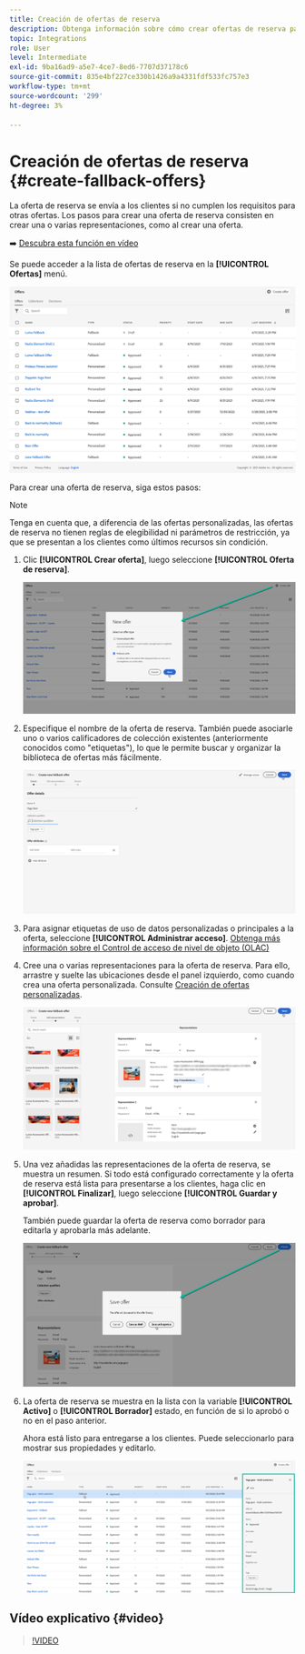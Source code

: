 ```yaml
---
title: Creación de ofertas de reserva
description: Obtenga información sobre cómo crear ofertas de reserva para mostrarlas a los clientes que no cumplen los requisitos para ninguna oferta
topic: Integrations
role: User
level: Intermediate
exl-id: 9ba16ad9-a5e7-4ce7-8ed6-7707d37178c6
source-git-commit: 835e4bf227ce330b1426a9a4331fdf533fc757e3
workflow-type: tm+mt
source-wordcount: '299'
ht-degree: 3%

---
```


# Creación de ofertas de reserva {#create-fallback-offers}

La oferta de reserva se envía a los clientes si no cumplen los requisitos para otras ofertas. Los pasos para crear una oferta de reserva consisten en crear una o varias representaciones, como al crear una oferta.

➡️ [Descubra esta función en vídeo](#video)

Se puede acceder a la lista de ofertas de reserva en la **[!UICONTROL Ofertas]** menú.

![](../assets/offers_list.png)

Para crear una oferta de reserva, siga estos pasos:

>[!NOTE]
>
>Tenga en cuenta que, a diferencia de las ofertas personalizadas, las ofertas de reserva no tienen reglas de elegibilidad ni parámetros de restricción, ya que se presentan a los clientes como últimos recursos sin condición.

1. Clic **[!UICONTROL Crear oferta]**, luego seleccione **[!UICONTROL Oferta de reserva]**.

   ![](../assets/create_fallback.png)

1. Especifique el nombre de la oferta de reserva. También puede asociarle uno o varios calificadores de colección existentes (anteriormente conocidos como &quot;etiquetas&quot;), lo que le permite buscar y organizar la biblioteca de ofertas más fácilmente.

   ![](../assets/fallback_details.png)

1. Para asignar etiquetas de uso de datos personalizadas o principales a la oferta, seleccione **[!UICONTROL Administrar acceso]**. [Obtenga más información sobre el Control de acceso de nivel de objeto (OLAC)](../../administration/object-based-access.md)

1. Cree una o varias representaciones para la oferta de reserva. Para ello, arrastre y suelte las ubicaciones desde el panel izquierdo, como cuando crea una oferta personalizada. Consulte [Creación de ofertas personalizadas](../offer-library/creating-personalized-offers.md).

   ![](../assets/fallback_content.png)

1. Una vez añadidas las representaciones de la oferta de reserva, se muestra un resumen. Si todo está configurado correctamente y la oferta de reserva está lista para presentarse a los clientes, haga clic en **[!UICONTROL Finalizar]**, luego seleccione **[!UICONTROL Guardar y aprobar]**.

   También puede guardar la oferta de reserva como borrador para editarla y aprobarla más adelante.

   ![](../assets/fallback_review.png)

1. La oferta de reserva se muestra en la lista con la variable **[!UICONTROL Activo]** o **[!UICONTROL Borrador]** estado, en función de si lo aprobó o no en el paso anterior.

   Ahora está listo para entregarse a los clientes. Puede seleccionarlo para mostrar sus propiedades y editarlo. <!-- no suppression? -->

   ![](../assets/fallback_created.png)

## Vídeo explicativo {#video}

>[!VIDEO](https://video.tv.adobe.com/v/329383?quality=12)

